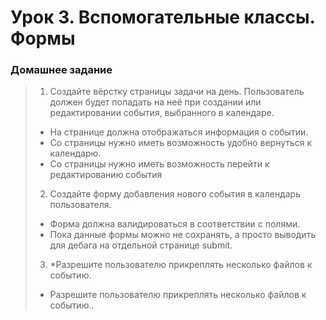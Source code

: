 # Урок 3. Вспомогательные классы. Формы
### Домашнее задание
> 1. Создайте вёрстку страницы задачи на день. Пользователь должен будет попадать на неё при создании или редактировании события, выбранного в календаре.
> <ul><li>На странице должна отображаться информация о событии.</li>
> <li>Со страницы нужно иметь возможность удобно вернуться к календарю.</li>
> <li>Со страницы нужно иметь возможность перейти к редактированию события</li>
> </ul>
>
> 2. Создайте форму добавления нового события в календарь пользователя.
> <ul><li>Форма должна валидироваться в соответствии с полями.</li>
> <li>Пока данные формы можно не сохранять, а просто выводить для дебага на отдельной странице submit.</li>
> </ul>
>
> 3. *Разрешите пользователю прикреплять несколько файлов к событию.
> <ul><li>Разрешите пользователю прикреплять несколько файлов к событию..</li>
> </ul>
